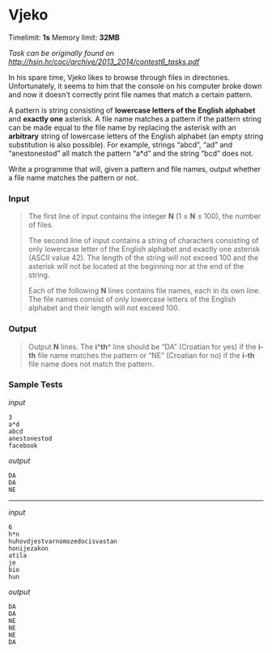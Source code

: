 # Vjeko

Timelimit: **1s** Memory limit: **32MB**

*Task can be originally found on http://hsin.hr/coci/archive/2013_2014/contest6_tasks.pdf*

In his spare time, Vjeko likes to browse through files in directories.
Unfortunately, it seems to him that the console on his computer broke
down and now it doesn't correctly print file names that match a certain
pattern.

A pattern is string consisting of **lowercase letters of the English
alphabet** and **exactly one** asterisk. A file name matches a pattern
if the pattern string can be made equal to the file name by replacing
the asterisk with an **arbitrary** string of lowercase letters of the
English alphabet (an empty string substitution is also possible). For
example, strings “abcd”, “ad” and “anestonestod” all match the pattern
“a\*d” and the string “bcd” does not.

Write a programme that will, given a pattern and file names, output
whether a file name matches the pattern or not.

### Input
> The first line of input contains the integer **N** (1 ≤ **N** ≤ 100),
> the number of files.
>
> The second line of input contains a string of characters consisting of
> only lowercase letter of the English alphabet and exactly one asterisk
> (ASCII value 42). The length of the string will not exceed 100 and the
> asterisk will not be located at the beginning nor at the end of the
> string.
>
> Each of the following **N** lines contains file names, each in its own
> line. The file names consist of only lowercase letters of the English
> alphabet and their length will not exceed 100.

### Output
> Output **N** lines. The **i^th^** line should be “DA” (Croatian for yes)
> if the **i-th** file name matches the pattern or “NE” (Croatian for no)
> if the **i-th** file name does not match the pattern.

### Sample Tests
_input_

```
3
a*d
abcd
anestonestod
facebook
```

_output_

```
DA
DA
NE
```

---

_input_

```
6
h*n
huhovdjestvarnomozedocisvastan
honijezakon
atila
je
bio
hun
```

_output_

```
DA
DA
NE
NE
NE
DA
```